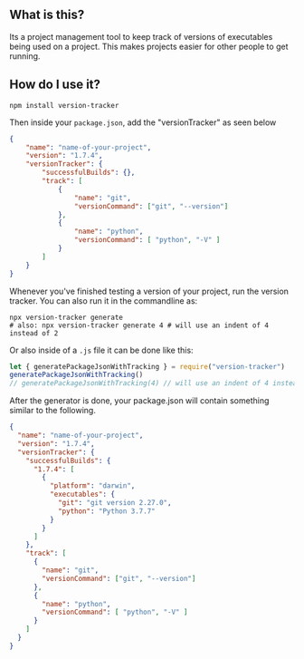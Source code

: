 ## What is this?

Its a project management tool to keep track of versions of executables being used on a project. This makes projects easier for other people to get running.


## How do I use it?

`npm install version-tracker`

Then inside your `package.json`, add the "versionTracker" as seen below
```json
{
    "name": "name-of-your-project",
    "version": "1.7.4",
    "versionTracker": {
        "successfulBuilds": {},
        "track": [
            {
                "name": "git",
                "versionCommand": ["git", "--version"]
            },
            {
                "name": "python",
                "versionCommand": [ "python", "-V" ]
            }
        ]
    }
}
```

Whenever you've finished testing a version of your project, run the version tracker.
You can also run it in the commandline as:
```
npx version-tracker generate
# also: npx version-tracker generate 4 # will use an indent of 4 instead of 2
```
Or also inside of a `.js` file it can be done like this:
```js
let { generatePackageJsonWithTracking } = require("version-tracker")
generatePackageJsonWithTracking()
// generatePackageJsonWithTracking(4) // will use an indent of 4 instead of 2
```

After the generator is done, your package.json will contain something similar to the following.
```json
{
  "name": "name-of-your-project",
  "version": "1.7.4",
  "versionTracker": {
    "successfulBuilds": {
      "1.7.4": [
        {
          "platform": "darwin",
          "executables": {
            "git": "git version 2.27.0",
            "python": "Python 3.7.7"
          }
        }
      ]
    },
    "track": [
      {
        "name": "git",
        "versionCommand": ["git", "--version"]
      },
      {
        "name": "python",
        "versionCommand": [ "python", "-V" ]
      }
    ]
  }
}
```
